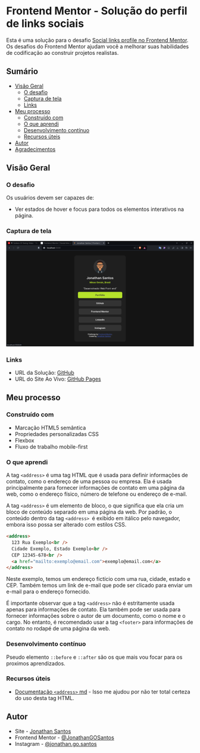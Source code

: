 # Frontend Mentor - Solução do perfil de links sociais

Esta é uma solução para o desafio [Social links profile no Frontend Mentor](https://www.frontendmentor.io/challenges/social-links-profile-UG32l9m6dQ). Os desafios do Frontend Mentor ajudam você a melhorar suas habilidades de codificação ao construir projetos realistas.

## Sumário

- [Visão Geral](#visão-geral)
  - [O desafio](#o-desafio)
  - [Captura de tela](#captura-de-tela)
  - [Links](#links)
- [Meu processo](#meu-processo)
  - [Construído com](#construído-com)
  - [O que aprendi](#o-que-aprendi)
  - [Desenvolvimento contínuo](#desenvolvimento-contínuo)
  - [Recursos úteis](#recursos-úteis)
- [Autor](#autor)
- [Agradecimentos](#agradecimentos)

## Visão Geral

### O desafio

Os usuários devem ser capazes de:

- Ver estados de hover e focus para todos os elementos interativos na página.

### Captura de tela

![](./assets/images/website.png)

### Links

- URL da Solução: [GitHub](https://github.com/JonathanGOSantos/100daysofcode/tree/master/day1/social-links-profile-main)
- URL do Site Ao Vivo: [GitHub Pages](https://jonathangosantos.github.io/100daysofcode/day1/social-links-profile-main/)

## Meu processo

### Construído com

- Marcação HTML5 semântica
- Propriedades personalizadas CSS
- Flexbox
- Fluxo de trabalho mobile-first

### O que aprendi

A tag `<address>` é uma tag HTML que é usada para definir informações de contato, como o endereço de uma pessoa ou empresa. Ela é usada principalmente para fornecer informações de contato em uma página da web, como o endereço físico, número de telefone ou endereço de e-mail.

A tag `<address>` é um elemento de bloco, o que significa que ela cria um bloco de conteúdo separado em uma página da web. Por padrão, o conteúdo dentro da tag `<address> `é exibido em itálico pelo navegador, embora isso possa ser alterado com estilos CSS.

```html
<address>
  123 Rua Exemplo<br />
  Cidade Exemplo, Estado Exemplo<br />
  CEP 12345-678<br />
  <a href="mailto:exemplo@email.com">exemplo@email.com</a>
</address>
```

Neste exemplo, temos um endereço fictício com uma rua, cidade, estado e CEP. Também temos um link de e-mail que pode ser clicado para enviar um e-mail para o endereço fornecido.

É importante observar que a tag `<address>` não é estritamente usada apenas para informações de contato. Ela também pode ser usada para fornecer informações sobre o autor de um documento, como o nome e o cargo. No entanto, é recomendado usar a tag `<footer>` para informações de contato no rodapé de uma página da web.

### Desenvolvimento contínuo

Pseudo elemento `::before` e `::after` são os que mais vou focar para os proximos aprendizados.

### Recursos úteis

- [Documentação `<address>` md](https://developer.mozilla.org/pt-BR/docs/Web/HTML/Element/address) - Isso me ajudou por não ter total certeza do uso desta tag HTML.

## Autor

- Site - [Jonathan Santos](https://jonathangosantos.netlify.app/)
- Frontend Mentor - [@JonathanGOSantos](https://www.frontendmentor.io/profile/JonathanGOSantos)
- Instagram - [@jonathan.go.santos](https://www.instagram.com/jonathan.go.santos/)

